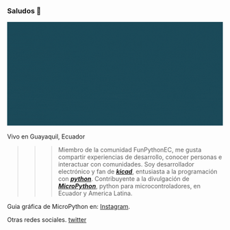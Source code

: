 ### Saludos 👋

![Gif, joselaica ](https://github.com/jlaica/jlaica/blob/main/joselaica.gif)

Vivo en Guayaquil, Ecuador

>>> Miembro de la comunidad FunPythonEC, me gusta compartir experiencias de desarrollo, conocer personas e interactuar con comunidades. 
Soy desarrollador electrónico y fan de [***kicad***](https://www.kicad.org/), entusiasta a la programación con [***python***](https://www.python.org/). Contribuyente a la divulgación de [***MicroPython***](http://micropython.org/), python para microcontroladores, en Ecuador y America Latina.

Guia gráfica de MicroPython en: [Instagram](https://www.instagram.com/joselaica.code.pcb/).

Otras redes sociales.
[twitter](https://twitter.com/joselaica)
